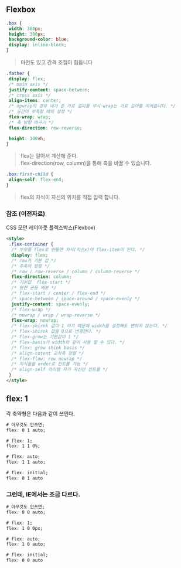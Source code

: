 ## Flexbox

```css
.box {
 width: 300px;
 height: 300px;
 background-color: blue;
 display: inline-block;
}
```

> 마전도 있고 간격 조절이 힘듭니다<br>

```css
.father {
 display: flex;
 /* main axis */
 justify-content: space-between;
 /* cross axis */
 align-items: center;
 /* npwrap의 경우 내가 준 가로 길이를 무시 wrap는 가로 길이를 지켜줍니다. */
 /* 공간이 부족할 때의 설정 */
 flex-wrap: wrap;
 /* 축 방향 바꾸기 */
 flex-direction: row-reverse;

 height: 100vh;
}
```

> flex는 알아서 계산해 준다.<br>
> flex-direction(row, column)을 통해 축을 바꿀 수 있습니다.

```css
.box:first-child {
 align-self: flex-end;
}
```

> flex의 자식이 자신의 위치를 직접 입력 합니다.

### 참조 (이전자료)

CSS 모던 레이아웃
플렉스박스(Flexbox)

```html
<style>
 .flex-container {
  /* 부모를 flex로 만들면 자식(자손x)이 flex-item이 된다. */
  display: flex;
  /* row가 기본 값 */
  /* 주축의 방향 */
  /* row / row-reverse / column / column-reverse */
  flex-direction: column;
  /* 기본값  flex-start */
  /* 완전 균등 배분 */
  /* flex-start / center / flex-end */
  /* space-between / space-around / space-evenly */
  justify-content: space-evenly;
  /* flex-wrap */
  /* nowrap / wrap / wrap-reverse */
  flex-wrap: nowrap;
  /* flex-shirnk 값이 1 이기 때문에 width를 설정해도 변하지 않는다. */
  /* flex-shirnk 값을 0으로 변경한다. */
  /* flex-grow는 기본값이 1 */
  /* flex-basis가 width와 같이 사용 할 수 있다. */
  /* flex: grow shink basis */
  /* align-cotent 교차축 정렬 */
  /* flex-flow: row nowrap */
  /* 자식들을 order로 컨트롤 가능 */
  /* align-self 아이템 자기 자신만 컨트롤 */
 }
</style>
```

## flex: 1

각 축약형은 다음과 같이 쓰인다.

```css
# 아무것도 안쓰면;
flex: 0 1 auto;

# flex: 1;
flex: 1 1 0%;

# flex: auto;
flex: 1 1 auto;

# flex: initial;
flex: 0 1 auto
```

### 그런데, IE에서는 조금 다르다.

```css
# 아무것도 안쓰면;
flex: 0 0 auto;

# flex: 1;
flex: 1 0 0px;

# flex: auto;
flex: 1 0 auto;

# flex: initial;
flex: 0 0 auto
```
